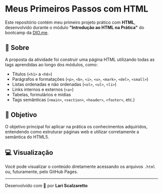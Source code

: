 # Meus Primeiros Passos com HTML

Este repositório contém meu primeiro projeto prático com **HTML**, desenvolvido durante o módulo **"Introdução ao HTML na Prática"** do bootcamp da [DIO.me](https://www.dio.me/).

## 📝 Sobre

A proposta da atividade foi construir uma página HTML utilizando todas as tags aprendidas ao longo dos módulos, como:

- Títulos (`<h1>` a `<h6>`)
- Parágrafos e formatações (`<p>`, `<b>`, `<i>`, `<u>`, `<mark>`, `<del>`, `<small>`)
- Listas ordenadas e não ordenadas (`<ol>`, `<ul>`, `<li>`)
- Links internos e externos (`<a>`)
- Tabelas, formulários e mídias
- Tags semânticas (`<main>`, `<section>`, `<header>`, `<footer>`, etc.)

## 🌟 Objetivo

O objetivo principal foi aplicar na prática os conhecimentos adquiridos, entendendo como estruturar páginas web e utilizar corretamente a semântica do HTML5.

## 💻 Visualização

Você pode visualizar o conteúdo diretamente acessando os arquivos `.html` ou, futuramente, pelo GitHub Pages.

---

Desenvolvido com 💜 por **Lari Scalzaretto**

